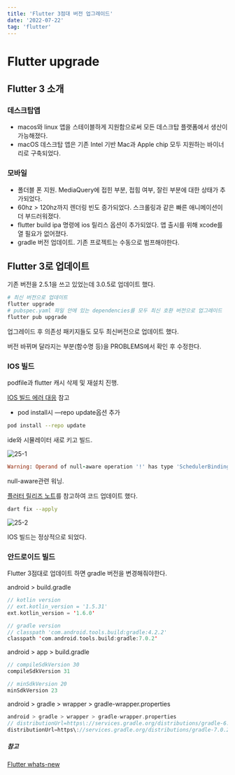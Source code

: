 ```yaml
---
title: 'Flutter 3점대 버전 업그레이드'
date: '2022-07-22'
tag: 'flutter'
---
```


# Flutter upgrade

## Flutter 3 소개

### 데스크탑앱

- macos와 linux 앱을 스테이블하게 지원함으로써 모든 데스크탑 플랫폼에서 생산이 가능해졌다.
- macOS 데스크탑 앱은 기존 Intel 기반 Mac과 Apple chip 모두 지원하는 바이너리로 구축되었다.

### 모바일

- 폴더블 폰 지원. MediaQuery에 접힌 부분, 접힘 여부, 잘린 부분에 대한 상태가 추가되었다.
- 60hz > 120hz까지 렌더링 빈도 증가되었다. 스크롤링과 같은 빠른 애니메이션이 더 부드러워졌다.
- flutter build ipa 명령에 ios 릴리스 옵션이 추가되었다. 앱 출시를 위해 xcode를 열 필요가 없어졌다.
- gradle 버전 업데이트. 기존 프로젝트는 수동으로 범프해야한다.

## Flutter 3로 업데이트

기존 버전을 2.5.1을 쓰고 있었는데 3.0.5로 업데이트 했다.

```bash
# 최신 버전으로 업데이트
flutter upgrade
# pubspec.yaml 파일 안에 있는 dependencies를 모두 최신 호환 버전으로 업그레이드
flutter pub upgrade
```

업그레이드 후 의존성 패키지들도 모두 최신버전으로 업데이트 했다.

버전 바뀌며 달라지는 부분(함수명 등)을 PROBLEMS에서 확인 후 수정한다.

### IOS 빌드

podfile과 flutter 캐시 삭제 및 재설치 진행.

[IOS 빌드 에러 대응](https://sua-blog.pages.dev/post/18) 참고

- pod install시 —repo update옵션 추가

```bash
pod install --repo update
```

ide와 시뮬레이터 새로 키고 빌드.

![25-1](https://user-images.githubusercontent.com/60374596/185749885-312626f1-67af-440c-ae78-6a5f30911c6c.png)

```ruby
Warning: Operand of null-aware operation '!' has type 'SchedulerBinding' which excludes null.
```

null-aware관련 워닝.

[플러터 릴리즈 노트](https://docs.flutter.dev/development/tools/sdk/release-notes/release-notes-3.0.0)를 참고하여 코드 업데이트 했다.

```bash
dart fix --apply
```

![25-2](https://user-images.githubusercontent.com/60374596/185749882-225e799c-41b6-4176-b339-4baf7b2dc295.png)

IOS 빌드는 정상적으로 되었다.

### 안드로이드 빌드

Flutter 3점대로 업데이트 하면 gradle 버전을 변경해줘야한다.

android > build.gradle

```kotlin
// kotlin version
// ext.kotlin_version = '1.5.31'
ext.kotlin_version = '1.6.0'

// gradle version
// classpath 'com.android.tools.build:gradle:4.2.2'
classpath 'com.android.tools.build:gradle:7.0.2'
```

android > app > build.gradle

```kotlin
// compileSdkVersion 30
compileSdkVersion 31

// minSdkVersion 20
minSdkVersion 23
```

android > gradle > wrapper > gradle-wrapper.properties

```kotlin
android > gradle > wrapper > gradle-wrapper.properties
// distributionUrl=https\://services.gradle.org/distributions/gradle-6.7.1-all.zip
distributionUrl=https\://services.gradle.org/distributions/gradle-7.0.2-all.zip
```

##### 참고

[Flutter whats-new](https://docs.flutter.dev/whats-new)
